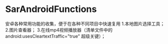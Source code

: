 # SarAndroidFunctions
安卓各种常用功能的收集，便于在各种不同项目中快速复用
1.本地图片选择工具；
2.图片查看器；
3.在线mp4视频播放器（清单文件中的 android:usesCleartextTraffic="true" 超级关键）；